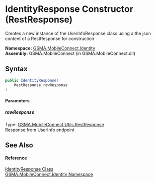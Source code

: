 IdentityResponse Constructor (RestResponse)
===========================================
Creates a new instance of the UserInfoResponse class using a the json content of a RestResponse for construction

**Namespace:** [GSMA.MobileConnect.Identity][1]  
**Assembly:** GSMA.MobileConnect (in GSMA.MobileConnect.dll)

Syntax
------

```csharp
public IdentityResponse(
	RestResponse rawResponse
)
```

#### Parameters

##### *rawResponse*
Type: [GSMA.MobileConnect.Utils.RestResponse][2]  
Response from UserInfo endpoint


See Also
--------

#### Reference
[IdentityResponse Class][3]  
[GSMA.MobileConnect.Identity Namespace][1]  

[1]: ../README.md
[2]: ../../GSMA.MobileConnect.Utils/RestResponse/README.md
[3]: README.md
[4]: ../../_icons/Help.png